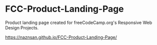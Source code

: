 # FCC-Product-Landing-Page
Product landing page created for freeCodeCamp.org's Responsive Web Design Projects.

https://naznsan.github.io/FCC-Product-Landing-Page/
